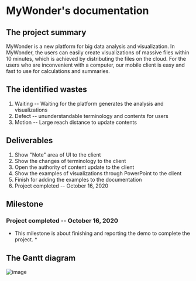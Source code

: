 # MyWonder's documentation


## The project summary
MyWonder is a new platform for big data analysis and visualization. In MyWonder, the users can easily create visualizations of massive files within 10 minutes, which is achieved by distributing the files on the cloud.
For the users who are inconvenient with a computer, our mobile client is easy and fast to use for calculations and summaries.

## The identified wastes
1. Waiting -- Waiting for the platform generates the analysis and visualizations
2. Defect -- ununderstandable terminology and contents for users
3. Motion -- Large reach distance to update contents

## Deliverables
1. Show "Note" area of UI to the client
2. Show the changes of terminology to the client
3. Open the authority of content update to the client
4. Show the examples of visualizations through PowerPoint to the client
5. Finish for adding the examples to the documentation
6. Project completed -- October 16, 2020

## Milestone
### Project completed -- October 16, 2020
 * This milestone is about finishing and reporting the demo to complete the project. *
## The Gantt diagram
![image](https://raw.githubusercontent.com/liling10822/MyWonder_update_version/gh-pages/Gantt%20Diagram.png)
